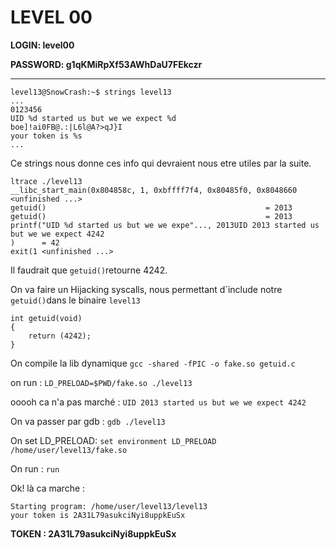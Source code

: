 # LEVEL 00

**LOGIN: level00**

**PASSWORD: g1qKMiRpXf53AWhDaU7FEkczr**

 ----

```
level13@SnowCrash:~$ strings level13
...
0123456
UID %d started us but we we expect %d
boe]!ai0FB@.:|L6l@A?>qJ}I
your token is %s
...
```
Ce strings nous donne ces info qui devraient nous etre utiles par la suite.

```
ltrace ./level13 
__libc_start_main(0x804858c, 1, 0xbffff7f4, 0x80485f0, 0x8048660 <unfinished ...>
getuid()                                                 = 2013
getuid()                                                 = 2013
printf("UID %d started us but we we expe"..., 2013UID 2013 started us but we we expect 4242
)      = 42
exit(1 <unfinished ...>
```
Il faudrait que `getuid()`retourne 4242.

On va faire un Hijacking syscalls, nous permettant d´include notre `getuid()`dans le binaire `level13`

```
int getuid(void)
{
	return (4242);
}
```

On compile la lib dynamique
`gcc -shared -fPIC -o fake.so getuid.c`

on run : 
`LD_PRELOAD=$PWD/fake.so ./level13`

ooooh ca n'a pas marché : 
`UID 2013 started us but we we expect 4242` 

On va passer par gdb :
`gdb ./level13 `

On set LD_PRELOAD:
`set environment LD_PRELOAD /home/user/level13/fake.so`

On run : 
`run`

Ok! là ca marche :
```
Starting program: /home/user/level13/level13 
your token is 2A31L79asukciNyi8uppkEuSx
```

**TOKEN : 2A31L79asukciNyi8uppkEuSx**

